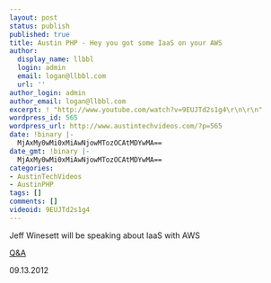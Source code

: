 ```yaml
---
layout: post
status: publish
published: true
title: Austin PHP - Hey you got some IaaS on your AWS
author:
  display_name: llbbl
  login: admin
  email: logan@llbbl.com
  url: ''
author_login: admin
author_email: logan@llbbl.com
excerpt: ! "http://www.youtube.com/watch?v=9EUJTd2s1g4\r\n\r\n"
wordpress_id: 565
wordpress_url: http://www.austintechvideos.com/?p=565
date: !binary |-
  MjAxMy0wMi0xMiAwNjowMTozOCAtMDYwMA==
date_gmt: !binary |-
  MjAxMy0wMi0xMiAwNjowMTozOCAtMDYwMA==
categories:
- AustinTechVideos
- AustinPHP
tags: []
comments: []
videoid: 9EUJTd2s1g4
---
```

<p>Jeff Winesett will be speaking about IaaS with AWS</p>
<p><a href="http://www.youtube.com/watch?v=a1RHWXiUI0I">Q&A</a></p>
<p>09.13.2012</p>
